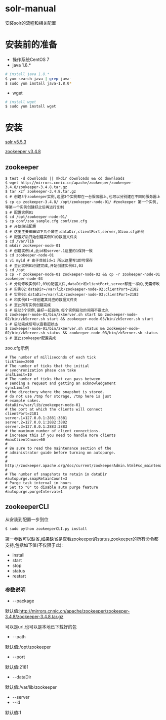 # solr-manual
安装solr的流程和相关配置

# 安装前的准备
* 操作系统CentOS 7
* java 1.8.*
```bash
# install java 1.8.*
$ yum search java | grep java-
$ sudo yum install java-1.8.0*
```
* wget
```bash
# install wget
$ sudo yum install wget
```

# 安装
[solr v5.5.3](http://apache.fayea.com/lucene/solr/5.5.3/solr-5.5.3.tgz)

[zookeeper v3.4.8](http://mirrors.cnnic.cn/apache/zookeeper/zookeeper-3.4.8/zookeeper-3.4.8.tar.gz)

## zookeeper
```shell
$ test -d downloads || mkdir downloads && cd downloads
$ wget http://mirrors.cnnic.cn/apache/zookeeper/zookeeper-3.4.8/zookeeper-3.4.8.tar.gz
$ tar xzf zookeeper-3.4.8.tar.gz
$ # 创建3个zookeeper实例,这里3个实例都在一台服务器上,也可以分别建在不同的服务器上
$ cp cp zookeeper-3.4.8/ /opt/zookeeper-node-01/ #zookeeper 第一个实例,等第一个实例创建好之后再进行复制
$ # 配置实例01
$ cd /opt/zookeeper-node-01/
$ cp conf/zoo_sample.cfg conf/zoo.cfg
$ # 开始编辑配置
$ # 这里主要编辑如下几个属性:dataDir,clientPort,server,如zoo.cfg示例
$ # 配置好后开始创建实例01的数据文件夹
$ cd /var/lib
$ mkdir zookeeper-node-01
$ # 创建实例id,此id和server.1这里的1保持一致
$ cd zookeeper-node-01
$ vi myid # 由于目前id=1 所以这里写1即可保存
$ # 至此实例01创建完成,开始创建实例02,03
$ cd /opt
$ cp -r zookeeper-node-01 zookeeper-node-02 && cp -r zookeeper-node-01 zookeeper-node-03
$ # 分别修改实例02,03的配置文件,dataDir和clientPort,server都是一样的,无需修改
$ # 实例02:dataDir=/var/lib/zookeeper-node-02;clientPort=2182
$ # 实例03:dataDir=/var/lib/zookeeper-node-03;clientPort=2183
$ # 和实例01一样创建其对应的数据文件夹
$ # 至此所有实例创建完成
$ # 启动3个实例,最好一起启动,每个实例启动的间隔不要太久
$ zookeeper-node-01/bin/zkServer.sh start && zookeeper-node-02/bin/zkServer.sh start && zookeeper-node-03/bin/zkServer.sh start
$ # 启动完成后可以查看起状态
$ zookeeper-node-01/bin/zkServer.sh status && zookeeper-node-02/bin/zkServer.sh status && zookeeper-node-03/bin/zkServer.sh status
$ # 至此zookeeper配置完成

```
zoo.cfg示例
```text
# The number of milliseconds of each tick
tickTime=2000
# The number of ticks that the initial
# synchronization phase can take
initLimit=10
# The number of ticks that can pass between
# sending a request and getting an acknowledgement
syncLimit=5
# the directory where the snapshot is stored.
# do not use /tmp for storage, /tmp here is just
# example sakes.
dataDir=/var/lib/zookeeper-node-01
# the port at which the clients will connect
clientPort=2181
server.1=127.0.0.1:2881:3881
server.2=127.0.0.1:2882:3882
server.3=127.0.0.1:2883:3883
# the maximum number of client connections.
# increase this if you need to handle more clients
#maxClientCnxns=60
#
# Be sure to read the maintenance section of the
# administrator guide before turning on autopurge.
#
# http://zookeeper.apache.org/doc/current/zookeeperAdmin.html#sc_maintenance
#
# The number of snapshots to retain in dataDir
#autopurge.snapRetainCount=3
# Purge task interval in hours
# Set to "0" to disable auto purge feature
#autopurge.purgeInterval=1
```
## zookeeperCLI
从安装到配置一步到位
```bash
$ sudo python zookeeperCLI.py install
```
第一参数可以缺省,如果缺省是查看zookeeper的status,zookeeper的所有命令都支持,包括如下值(不仅限于此):
* install
* start
* stop
* status
* restart

### 参数说明
* --package

默认值:http://mirrors.cnnic.cn/apache/zookeeper/zookeeper-3.4.8/zookeeper-3.4.8.tar.gz

可以是url,也可以是本地已下载好的包

* --path

默认值:/opt/zookeeper

* --port

默认值:2181

* --dataDir

默认值:/var/lib/zookeeper

* --server
* --id

默认值:1

